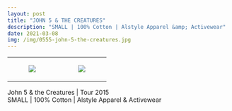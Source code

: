 ```yaml
---
layout: post
title: "JOHN 5 & THE CREATURES"
description: "SMALL | 100% Cotton | Alstyle Apparel &amp; Activewear"
date: 2021-03-08
img: /img/0555-john-5-the-creatures.jpg
---
```




<table style="width:100%;"><tr><td style="vertical-align:top;">
      <figure class="tmblr-full" data-orig-height="2048" data-orig-width="1365" data-orig-src="https://concertshirts.netlify.app/shirts/0555/0555-01.jpg"><img src="https://64.media.tumblr.com/6f748ca5c35cf7d10a16c144a3c48c12/f4cb7fb54c85f474-43/s540x810/6d87d3f61fccdfd7f78de594c494591adb5162b7.jpg" data-orig-height="2048" data-orig-width="1365" data-orig-src="https://concertshirts.netlify.app/shirts/0555/0555-01.jpg"/></figure></td>
    <td style="vertical-align:top;">
      <figure class="tmblr-full" data-orig-height="2048" data-orig-width="1365" data-orig-src="https://concertshirts.netlify.app/shirts/0555/0555-02.jpg"><img src="https://64.media.tumblr.com/8d212d2ccae12c4b59eaefc27538c693/f4cb7fb54c85f474-e7/s540x810/0375bba95b5e430e5dff01e43771ec45ecd121ca.jpg" data-orig-height="2048" data-orig-width="1365" data-orig-src="https://concertshirts.netlify.app/shirts/0555/0555-02.jpg"/></figure></td>
  </tr></table><p>
  John 5 &amp; the Creatures | Tour 2015<br/>SMALL | 100% Cotton | Alstyle Apparel &amp; Activewear
</p>
